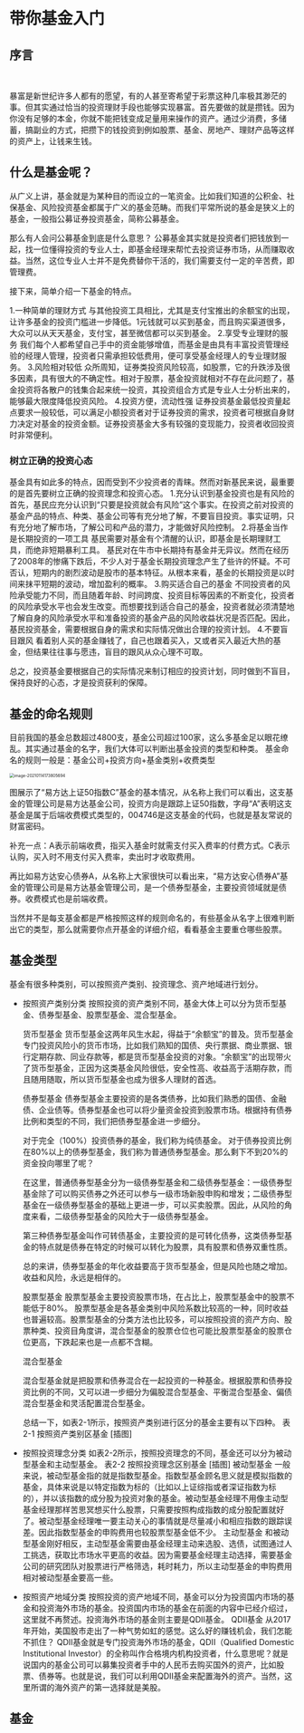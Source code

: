 # 带你基金入门

 ## 序言

​																																																																																																																																																																																																																																																																																																																																																																																																									

暴富是新世纪许多人都有的愿望，有的人甚至寄希望于彩票这种几率极其渺茫的事。但其实通过恰当的投资理财手段也能够实现暴富。首先要做的就是攒钱。因为你没有足够的本金，你就不能把钱变成足量用来操作的资产。通过少消费，多储蓄，搞副业的方式，把攒下的钱投资到例如股票、基金、房地产、理财产品等这样的资产上，让钱来生钱。

## 什么是基金呢？
从广义上讲，基金就是为某种目的而设立的一笔资金。比如我们知道的公积金、社保基金、风险投资基金都属于广义的基金范畴。而我们平常所说的基金是狭义上的基金，一般指公募证券投资基金，简称公募基金。

那么有人会问公募基金到底是什么意思？
公募基金其实就是投资者们把钱放到一起，找一位懂得投资的专业人士，即基金经理来帮忙去投资证券市场，从而赚取收益。当然，这位专业人士并不是免费替你干活的，我们需要支付一定的辛苦费，即管理费。

接下来，简单介绍一下基金的特点。

1.一种简单的理财方式
与其他投资工具相比，尤其是支付宝推出的余额宝的出现，让许多基金的投资门槛进一步降低。1元钱就可以买到基金，而且购买渠道很多，大众可以从天天基金，支付宝，甚至微信都可以买到基金。
2.享受专业理财的服务
我们每个人都希望自己手中的资金能够增值，而基金是由具有丰富投资管理经验的经理人管理，投资者只需承担较低费用，便可享受基金经理人的专业理财服务。
3.风险相对较低
众所周知，证券类投资风险较高，如股票，它的升跌涉及很多因素，具有很大的不确定性。相对于股票，基金投资就相对不存在此问题了，基金投资将各散户的钱集合起来统一投资，其投资组合方式是专业人士分析出来的，能够最大限度降低投资风险。
4.投资方便，流动性强
证券投资基金最低投资量起点要求一般较低，可以满足小额投资者对于证券投资的需求，投资者可根据自身财力决定对基金的投资金额。证券投资基金大多有较强的变现能力，投资者收回投资时非常便利。

### 树立正确的投资心态
基金具有如此多的特点，因而受到不少投资者的青睐。然而对新基民来说，最重要的是首先要树立正确的投资理念和投资心态。
1.充分认识到基金投资也是有风险的
首先，基民应充分认识到“只要是投资就会有风险”这个事实。在投资之前对投资的基金产品的特点、种类、基金公司等有充分地了解，不要盲目投资。事实证明，只有充分地了解市场，了解公司和产品的潜力，才能做好风险控制。
2.将基金当作是长期投资的一项工具
基民需要对基金有个清醒的认识，即基金是长期理财工具，而绝非短期暴利工具。
基民对在牛市中长期持有基金并无异议。然而在经历了2008年的惨痛下跌后，不少人对于基金长期投资理念产生了些许的怀疑。不可否认，短期内的剧烈波动是股市的基本特征。从根本来看，基金的长期投资是以时间来抹平短期的波动，增加盈利的概率。
3.购买适合自己的基金
不同投资者的风险承受能力不同，而且随着年龄、时间跨度、投资目标等因素的不断变化，投资者的风险承受水平也会发生改变。而想要找到适合自己的基金，投资者就必须清楚地了解自身的风险承受水平和准备投资的基金产品的风险收益状况是否匹配。因此，基民投资基金，需要根据自身的需求和实际情况做出合理的投资计划。
4.不要盲目跟风
看着别人买的基金赚钱了，自己也跟着买入，又或者买入最近大热的基金，但结果往往事与愿违，盲目的跟风从众心理不可取。

总之，投资基金要根据自己的实际情况来制订相应的投资计划，同时做到不盲目，保持良好的心态，才是投资获利的保障。

## 基金的命名规则
目前我国的基金总数超过4800支，基金公司超过100家，这么多基金足以眼花缭乱。其实通过基金的名字，我们大体可以判断出基金投资的类型和种类。
基金命名的规则一般是：基金公司+投资方向+基金类别+收费类型

<img src="https://gitee.com/listening2020/md_pic/raw/master/image-20210114173805694.png" alt="image-20210114173805694" style="zoom:50%;" />

图展示了“易方达上证50指数C”基金的基本情况，从名称上我们可以看出，这支基金的管理公司是易方达基金公司，投资方向是跟踪上证50指数，字母“A”表明这支基金是属于后端收费模式类型的，004746是这支基金的代码，也就是基友常说的财富密码。

补充一点：A表示前端收费，指买入基金时就需支付买入费率的付费方式。C表示认购，买入时不用支付买入费率，卖出时才收取费用。

再比如易方达安心债券A，从名称上大家很快可以看出来，“易方达安心债券A”基金的管理公司是易方达基金管理公司，是一个债券型基金，主要投资领域就是债券。收费模式也是前端收费。

当然并不是每支基金都是严格按照这样的规则命名的，有些基金从名字上很难判断出它的类型，那么就需要你点开基金的详细介绍，看看基金主要重仓哪些股票。

## 基金类型

基金有很多种类别，可以按照资产类别、投资理念、资产地域进行划分。

+ 按照资产类别分类
  按照投资的资产类别不同，基金大体上可以分为货币型基金、债券型基金、股票型基金、混合型基金。

  货币型基金
  货币型基金这两年风生水起，得益于“余额宝”的普及。货币型基金专门投资风险小的货币市场，比如我们熟知的国债、央行票据、商业票据、银行定期存款、同业存款等，都是货币型基金投资的对象。“余额宝”的出现带火了货币型基金，正因为这类基金风险很低，安全性高、收益高于活期存款，而且随用随取，所以货币型基金也成为很多人理财的首选。

  债券型基金
  债券型基金主要投资的是各类债券，比如我们熟悉的国债、金融债、企业债等。债券型基金也可以将少量资金投资到股票市场。根据持有债券比例和类型的不同，我们把债券型基金进一步细分。

  对于完全（100%）投资债券的基金，我们称为纯债基金。
  对于债券投资比例在80%以上的债券型基金，我们称为普通债券型基金。那么剩下不到20%的资金投向哪里了呢？

  在这里，普通债券型基金分为一级债券型基金和二级债券型基金：一级债券型基金除了可以购买债券之外还可以参与一级市场新股申购和增发；二级债券型基金在一级债券型基金的基础上更进一步，可以买卖股票。因此，从风险的角度来看，二级债券型基金的风险大于一级债券型基金。

  第三种债券型基金叫作可转债基金，主要投资的是可转化债券，这类债券型基金的特点就是债券在特定的时候可以转化为股票，具有股票和债券双重性质。

  总的来讲，债券型基金的年化收益要高于货币型基金，但是风险也随之增加。收益和风险，永远是相伴的。

  股票型基金
  股票型基金主要投资股票市场，在占比上，股票型基金中的股票不能低于80%。
  股票型基金是各基金类别中风险系数比较高的一种，同时收益也普遍较高。股票型基金的分类方法也比较多，可以按照投资的资产方向、股票种类、投资目角度讲，混合型基金的股票仓位也可能比股票型基金的股票仓位更高，下跌起来也是一点都不含糊。

  混合型基金

  混合型基金就是把股票和债券混合在一起投资的一种基金。根据股票和债券投资比例的不同，又可以进一步细分为偏股混合型基金、平衡混合型基金、偏债混合型基金和灵活配置混合型基金。

  

  总结一下，如表2-1所示，按照资产类别进行区分的基金主要有以下四种。
  表2-1 按照资产类别区基金
  [插图]

+ 按照投资理念分类
  如表2-2所示，按照投资理念的不同，基金还可以分为被动型基金和主动型基金。
  表2-2 按照投资理念区别基金
  [插图]
  被动型基金
  一般来说，被动型基金指的就是指数型基金。指数型基金顾名思义就是模拟指数的基金，具体来说是以特定指数为标的（比如以上证综指或者深证指数为标的），并以该指数的成分股为投资对象的基金。被动型基金经理不用像主动型基金经理那样苦思冥想买什么股票，只需要按照构成指数的成分股配置就好了。被动型基金经理唯一要主动关心的事情就是尽量减小和相应指数的跟踪误差。因此指数型基金的申购费用也较股票型基金低不少。
  主动型基金
  和被动型基金刚好相反，主动型基金需要由基金经理主动来选股、选债，试图通过人工挑选，获取比市场水平更高的收益。因为需要基金经理主动选择，需要基金公司的研究团队对股票进行严格筛选，耗时耗力，所以主动型基金的申购费用相对被动型基金要高一些。

+ 按照资产地域分类
  按照投资的资产地域不同，基金可以分为投资国内市场的基金和投资海外市场的基金。投资国内市场的基金在前面的内容中已经介绍过，这里就不再赘述。投资海外市场的基金则主要是QDII基金。
  QDII基金
  从2017年开始，美国股市走出了一种气势如虹的感觉。这么好的赚钱机会，我们怎能不抓住？
  QDII基金就是专门投资海外市场的基金，QDII（Qualified Domestic Institutional Investor）的全称叫作合格境内机构投资者，什么意思呢？就是说国内的基金公司可以募集投资者手中的人民币去购买国外的资产，比如股票、债券等。也就是说，我们可以利用QDII基金来配置海外的资产。当然，这里所谓的海外资产的第一选择就是美股。

## 基金

